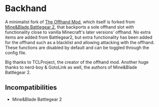 # Backhand

A minimalist fork of [The Offhand Mod](https://github.com/TCLProject/theoffhandmod), which itself is forked from [Mine&Blade Battlegear 2](https://github.com/Mine-and-blade-admin/Battlegear2), that backports a sole offhand slot with functionality close to vanilla Minecraft's later versions' offhand. No extra items are added from Battlegear2, but extra functionality has been added for the offhand such as a blacklist and allowing attacking with the offhand. These functions are disabled by default and can be toggled through the config file.

Big thanks to TCLProject, the creator of the offhand mod. Another huge thanks to nerd-boy & GotoLink as well, the authors of Mine&Blade Battlegear 2.

## Incompatibilities
* Mine&Blade Battlegear 2

